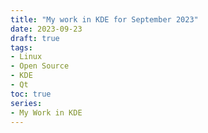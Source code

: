 ```yaml
---
title: "My work in KDE for September 2023"
date: 2023-09-23
draft: true
tags:
- Linux
- Open Source
- KDE
- Qt
toc: true
series:
- My Work in KDE
---
```

